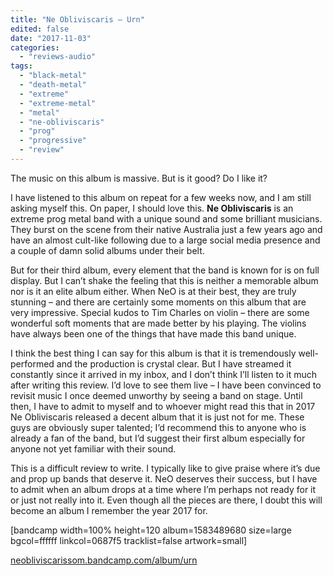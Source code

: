 ```yaml
---
title: "Ne Obliviscaris – Urn"
edited: false
date: "2017-11-03"
categories:
  - "reviews-audio"
tags:
  - "black-metal"
  - "death-metal"
  - "extreme"
  - "extreme-metal"
  - "metal"
  - "ne-obliviscaris"
  - "prog"
  - "progressive"
  - "review"
---
```


The music on this album is massive. But is it good? Do I like it?

I have listened to this album on repeat for a few weeks now, and I am still asking myself this. On paper, I should love this. **Ne Obliviscaris** is an extreme prog metal band with a unique sound and some brilliant musicians. They burst on the scene from their native Australia just a few years ago and have an almost cult-like following due to a large social media presence and a couple of damn solid albums under their belt.

But for their third album, every element that the band is known for is on full display. But I can’t shake the feeling that this is neither a memorable album nor is it an elite album either. When NeO is at their best, they are truly stunning – and there are certainly some moments on this album that are very impressive. Special kudos to Tim Charles on violin – there are some wonderful soft moments that are made better by his playing. The violins have always been one of the things that have made this band unique.

I think the best thing I can say for this album is that it is tremendously well-performed and the production is crystal clear. But I have streamed it constantly since it arrived in my inbox, and I don’t think I’ll listen to it much after writing this review. I’d love to see them live – I have been convinced to revisit music I once deemed unworthy by seeing a band on stage. Until then, I have to admit to myself and to whoever might read this that in 2017 Ne Obliviscaris released a decent album that it is just not for me. These guys are obviously super talented; I’d recommend this to anyone who is already a fan of the band, but I’d suggest their first album especially for anyone not yet familiar with their sound.

This is a difficult review to write. I typically like to give praise where it’s due and prop up bands that deserve it. NeO deserves their success, but I have to admit when an album drops at a time where I’m perhaps not ready for it or just not really into it. Even though all the pieces are there, I doubt this will become an album I remember the year 2017 for.

\[bandcamp width=100% height=120 album=1583489680 size=large bgcol=ffffff linkcol=0687f5 tracklist=false artwork=small\]

[neobliviscarissom.bandcamp.com/album/urn](https://neobliviscarissom.bandcamp.com/album/urn)
